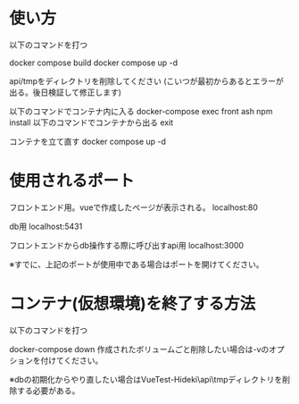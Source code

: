 # 使い方

以下のコマンドを打つ

docker compose build
docker compose up -d

api/tmpをディレクトリを削除してください
(こいつが最初からあるとエラーが出る。後日検証して修正します)

以下のコマンドでコンテナ内に入る
docker-compose exec front ash
npm install 
以下のコマンドでコンテナから出る
exit

コンテナを立て直す
docker compose up -d



# 使用されるポート

フロントエンド用。vueで作成したページが表示される。
localhost:80 

db用
localhost:5431

フロントエンドからdb操作する際に呼び出すapi用
localhost:3000

※すでに、上記のポートが使用中である場合はポートを開けてください。

# コンテナ(仮想環境)を終了する方法

以下のコマンドを打つ

docker-compose down
作成されたボリュームごと削除したい場合は-vのオプションを付けてください。

※dbの初期化からやり直したい場合はVueTest-Hideki\api\tmpディレクトリを削除する必要がある。



